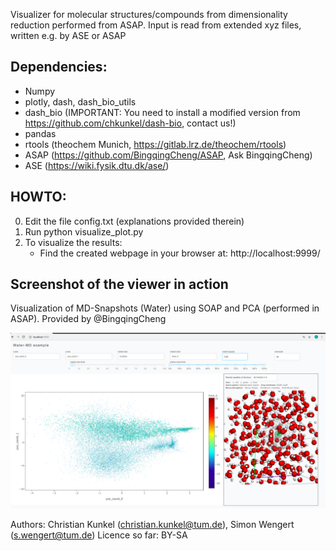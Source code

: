 Visualizer for molecular structures/compounds from dimensionality reduction performed from ASAP.
Input is read from extended xyz files, written e.g. by ASE or ASAP 

## Dependencies:
 - Numpy
 - plotly, dash, dash_bio_utils
 - dash_bio (IMPORTANT: You need to install a modified version from https://github.com/chkunkel/dash-bio, contact us!)
 - pandas
 - rtools (theochem Munich, https://gitlab.lrz.de/theochem/rtools)
 - ASAP (https://github.com/BingqingCheng/ASAP, Ask BingqingCheng)
 - ASE (https://wiki.fysik.dtu.dk/ase/)
 
## HOWTO:

0) Edit the file config.txt (explanations provided therein)
1) Run python visualize_plot.py
2) To visualize the results:
   - Find the created webpage in your browser at: http://localhost:9999/

## Screenshot of the viewer in action

Visualization of MD-Snapshots (Water) using SOAP and PCA (performed in ASAP). Provided by @BingqingCheng

![alt text](example.png "Screenshot")

 
Authors: Christian Kunkel (christian.kunkel@tum.de), Simon Wengert (s.wengert@tum.de)
Licence so far: BY-SA
